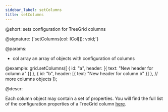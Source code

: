 ```yaml
---
sidebar_label: setColumns
title: setColumns
---          
```


@short: sets configuration for TreeGrid columns

@signature: {'setColumns(col: ICol[]): void;'}

@params:
- col	array	an array of objects with configuration of columns

@example:
grid.setColumns([
    { id: "a", header: [{ text: "New header for column a" }] },
    { id: "b", header: [{ text: "New header for column b" }] },
	// more columns objects
]);

@descr:

Each column object may contain a set of properties. You will find the full list of the configuration properties of a TreeGrid column [here](treegrid/api/api_gridcolumn_properties.md).

[comment]: # (@relatedapi: treegrid/api/treegrid_getcolumn_method.md)

[comment]: # (@related: treegrid/usage.md#working-with-columns-and-cells)
